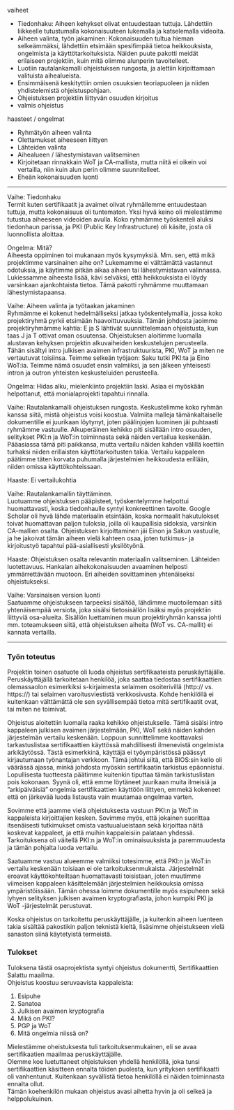 vaiheet
- Tiedonhaku: Aiheen kehykset olivat entuudestaan tuttuja. Lähdettiin liikkeelle tutustumalla kokonaisuuteen lukemalla ja katselemalla videoita.
- Aiheen valinta, työn jakaminen: Kokonaisuuden tultua hieman selkeämmäksi, lähdettiin etsimään spesifimpää tietoa heikkouksista, ongelmista ja käyttötarkoituksista. Näiden puute pakotti meidät erilaiseen projektiin, kuin mitä olimme alunperin tavoitelleet.
- Luotiin rautalankamalli ohjeistuksen rungosta, ja alettiin kirjoittamaan valituista aihealueista.
- Ensimmäisenä keskityttiin omien osuuksien teoriapuoleen ja niiden yhdistelemistä ohjeistuspohjaan.
- Ohjeistuksen projektiin liittyvän osuuden kirjoitus
- valmis ohjeistus

haasteet / ongelmat
- Ryhmätyön aiheen valinta
- Olettamukset aiheeseen liittyen
- Lähteiden valinta
- Aihealueen / lähestymistavan valitseminen
- Kirjoitetaan rinnakkain WoT ja CA-mallista, mutta niitä ei oikein voi vertailla, niin kuin alun perin olimme suunnitelleet.
- Eheän kokonaisuuden luonti


--------------------------------------------------------

Vaihe: Tiedonhaku  
Termit kuten sertifikaatit ja avaimet olivat ryhmällemme entuudestaan tuttuja, mutta kokonaisuus oli tuntematon. Yksi hyvä keino oli mielestämme tutustua aiheeseen videoiden avulla. Koko ryhmämme työskenteli aluksi tiedonhaun parissa, ja PKI (Public Key Infrastructure) oli käsite, josta oli luonnollista aloittaa.

Ongelma: Mitä?  
Aiheesta oppiminen toi mukanaan myös kysymyksiä. Mm. sen, että mikä projektimme varsinainen aihe on? Lukemamme ei välttämättä vastannut odotuksia, ja käytimme pitkän aikaa aiheen tai lähestymistavan valinnassa. Lukiessamme aiheesta lisää, kävi selväksi, että heikkouksista ei löydy varsinkaan ajankohtaista tietoa. Tämä pakotti ryhmämme muuttamaan lähestymistapaansa.


Vaihe: Aiheen valinta ja työtaakan jakaminen  
Ryhmämme ei kokenut hedelmälliseksi jatkaa työskentelymallia, jossa koko projektiryhmä pyrkii etsimään haavoittuvuuksia. Tämän johdosta jaoimme projektiryhmämme kahtia: E ja S lähtivät suunnittelemaan ohjeistusta, kun taas J ja T ottivat oman osuutensa. 
Ohjeistuksen aloitimme luomalla alustavan kehyksen projektin alkuvaiheiden keskustelujen perusteella. Tähän sisältyi intro julkisen avaimen infrastruktuurista, PKI, WoT ja miten ne vertautuvat toisiinsa. Teimme selkeän työjaon: Saku tutki PKI:ta ja Eino WoT:ia. Teimme nämä osuudet ensin valmiiksi, ja sen jälkeen yhteisesti intron ja outron yhteisten keskusteluiden perusteella.

Ongelma: Hidas alku, mielenkiinto projektiin laski. Asiaa ei myöskään helpottanut, että monialaprojekti tapahtui rinnalla.

Vaihe: Rautalankamalli ohjeistuksen rungosta. 
Keskustelimme koko ryhmän kanssa siitä, mistä ohjeistus voisi koostua. Valmiita malleja tämänkaltaiselle dokumentille ei juurikaan löytynyt, joten päälinjojen luominen jäi puhtaasti ryhmämme vastuulle. Alkuperäinen kehikko piti sisällään intro osuuden, selitykset PKI:n ja WoT:in toiminnasta sekä näiden vertailua keskenään. Pääasiassa tämä piti paikkansa, mutta vertailu näiden kahden välillä koettiin turhaksi niiden erillaisten käyttötarkoitusten takia. Vertailu kappaleen päätimme täten korvata puhumalla järjestelmien heikkoudesta erillään, niiden omissa käyttökohteissaan.

Haaste: Ei vertailukohtia

Vaihe: Rautalankamallin täyttäminen.  
Luotuamme ohjeistuksen pääpisteet, työskentelymme helpottui huomattavasti, koska tiedonhaulle syntyi konkreettinen tavoite. Google Scholar oli hyvä lähde materiaalin etsintään, koska normaalit hakutulokset toivat huomattavan paljon tuloksia, joilla oli kaupallisia sidoksia, varsinkin CA-mallien osalta.
Ohjeistuksen kirjoittaminen jäi Einon ja Sakun vastuulle, ja he jakoivat tämän aiheen vielä kahteen osaa, joten tutkimus- ja kirjoitustyö tapahtui pää-asiallisesti yksilötyönä.

Haaste: Ohjeistuksen osalta relevantin materiaalin valitseminen. Lähteiden luotettavuus. Hankalan aihekokonaisuuden avaaminen helposti ymmärrettävään muotoon. Eri aiheiden sovittaminen yhtenäiseksi ohjeistukseksi.


Vaihe: Varsinaisen version luonti  
Saatuamme ohjeistukseen tarpeeksi sisältöä, lähdimme muotoilemaan siitä yhtenäisempää versiota, joka sisälsi tietosisällön lisäksi myös projektiin liittyviä osa-alueita. Sisällön luettaminen muun projektiryhmän kanssa johti mm. toteamukseen siitä, että ohjeistuksen aiheita (WoT vs. CA-mallit) ei kannata vertailla.

------------------------------------------------------------------------

### Työn toteutus ###

Projektin toinen osatuote oli luoda ohjeistus sertifikaateista peruskäyttäjälle. Peruskäyttäjällä tarkoitetaan henkilöä, joka saattaa tiedostaa sertifikaattien olemassaolon esimerkiksi s-kirjaimesta selaimen osoiterivillä (http:// vs. https://) tai selaimen varoitusviestistä verkkosivusta. Kohde henkilöllä ei kuitenkaan  välttämättä ole sen syvällisempää tietoa mitä sertifikaatit ovat, tai miten ne toimivat.

Ohjeistus aloitettiin luomalla raaka kehikko ohjeistukselle. Tämä sisälsi intro kappaleen julkisen avaimen järjestelmään, PKI, WoT sekä näiden kahden järjestelmän vertailu keskenään. Loppuun sunnittelimme koottavaksi tarkastuslistaa sertifikaattien käyttössä mahdillisesti ilmenevistä ongelmista arkikäytössä. Tästä esimerkkinä, käyttäjä ei työympäristössä päässyt kirjautumaan työnantajan verkkoon. Tämä johtui siitä, että BIOS:sin kello oli väärässä ajassa, minkä johdosta myöskin sertifikaatin tarkistus epäonnistui. Lopullisesta tuotteesta päätimme kuitenkin tiputtaa tämän tarkistuslistan pois kokonaan. Syynä oli, että emme löytäneet juurikaan muita ilmeisiä ja ”arkipäiväisiä” ongelmia sertifikaattien käyttöön liittyen, emmekä kokeneet että on järkevää luoda listausta vain muutamaa ongelmaa varten.  

Sovimme että jaamme vielä ohjeistuksesta vastuun PKI:n ja WoT:in kappaleista kirjoittajien kesken. Sovimme myös, että jokainen suorittaa itsenäisesti tutkimukset omista vastuualueistaan sekä kirjoittaa näitä koskevat kappaleet, ja että muihin kappaleisiin palataan yhdessä. Tarkoituksena oli väitellä PKI:n ja WoT:in ominaisuuksista ja paremmuudesta ja tämän pohjalta luoda vertailu. 

Saatuamme vastuu alueemme valmiiksi totesimme, että PKI:n ja WoT:in vertailu keskenään toisiaan ei ole tarkoituksenmukaista. Järjestelmät eroavat käyttökohteiltaan huomattavasti toisistaan, joten muutimme viimeisen kappaleen käsittelemään järjestelmien heikkouksia omissa ympäristöissään.
Tämän ohessa loimme dokumentille myös esipuheen sekä lyhyen selityksen julkisen avaimen kryptografiasta, johon kumpiki PKI ja WoT -järjestelmät perustuvat.

Koska ohjeistus on tarkoitettu peruskäyttäjälle, ja kuitenkin aiheen luenteen takia sisältää pakostikin paljon teknistä kieltä, lisäsimme ohjeistukseen vielä sanaston siinä käytetyistä termeistä.

### Tulokset ###

Tuloksena tästä osaprojektista syntyi ohjeistus dokumentti, Sertifikaattien Salattu maailma.  
Ohjeistus koostuu seruvaavista kappaleista:

1. Esipuhe
2. Sanatoa
3. Julkisen avaimen kryptografia
4. Mikä on PKI?
5. PGP ja WoT
6. Mitä ongelmia niissä on?

Mielestämme oheistuksesta tuli tarkoituksenmukainen, eli se avaa sertifikaatien maailmaa peruskäyttäjälle.  
Olemme koe luetuttaneet ohjeistuksen yhdellä henkilöllä, joka tunsi sertifikaattien käsitteen ennalta töiden puolesta, kun yrityksen sertifikaatti oli vanhentunut. Kuitenkaan syvällistä tietoa henkilöllä ei näiden toiminnasta ennalta ollut.  
Tämän koehenkilön mukaan ohjeistus avasi aihetta hyvin ja oli selkeä ja helppolukuinen.
